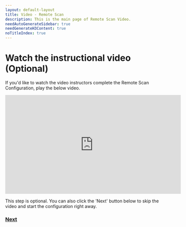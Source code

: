 ```yaml
---
layout: default-layout
title: Video - Remote Scan
description: This is the main page of Remote Scan Video. 
needAutoGenerateSidebar: true
needGenerateH3Content: true
noTitleIndex: true
---
```


# Watch the instructional video (Optional)

If you'd like to watch the video instructors complete the Remote Scan Configuration, play the below video.

<iframe width="560" height="315" src="https://www.youtube.com/embed/ptAjQwSInTA" title="Remote Document Scanning | Dynamic Web TWAIN" frameborder="0" allow="accelerometer; autoplay; clipboard-write; encrypted-media; gyroscope; picture-in-picture" allowfullscreen></iframe>

This step is optional. You can also click the 'Next' button below to skip the video and start the configuration right away.

### <a href="{{site.bonjour}}" target="_blank">Next</a>
